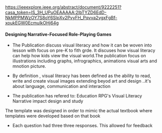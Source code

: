 https://ieeexplore.ieee.org/abstract/document/9222251?casa_token=IS_3H_UPuOEAAAAA:2lbTYZD6EdD-NkMPPMWzOY7S8oY6SlpXv2PvyFH_Pqvva2vgxFgBf-xoukEGW0EcmulkOHj64g
####  Designing Narrative-Focused Role-Playing Games

-  The Publication discuss visual literacy and how it can be woven into lesson with focus on pre-K to fith grde. It discuses how visual literacy can help how kids view the visual world.The publication focus on illustrations including graphs, infrographics, animations visual arts and mnotion picture. 

-  By definition , visual literacy has been defined as the ability to read, write and create visual images extending beyod art and design ..it's about language, communication and interaction 

-  The publication has refered to:
    Education RPG's 
    Visual Literacy
    Narrative impact
    design and study 

  The template was designed in order to mimic the actual textbook where templates were developed based on that book
-  Each question had three three responses. This allowed for feedback 
